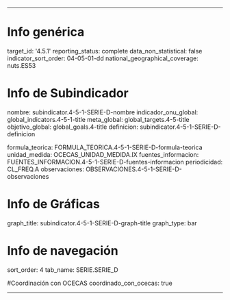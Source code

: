 ---

# Info genérica
target_id: '4.5.1'
reporting_status: complete
data_non_statistical: false
indicator_sort_order: 04-05-01-dd
national_geographical_coverage: nuts.ES53

# Info de Subindicador
nombre: subindicator.4-5-1-SERIE-D-nombre
indicador_onu_global: global_indicators.4-5-1-title
meta_global: global_targets.4-5-title
objetivo_global: global_goals.4-title
definicion: subindicator.4-5-1-SERIE-D-definicion

formula_teorica: FORMULA_TEORICA.4-5-1-SERIE-D-formula-teorica
unidad_medida: OCECAS_UNIDAD_MEDIDA.IX
fuentes_informacion: FUENTES_INFORMACION.4-5-1-SERIE-D-fuentes-informacion
periodicidad: CL_FREQ.A
observaciones: OBSERVACIONES.4-5-1-SERIE-D-observaciones
# Info de Gráficas
graph_title: subindicator.4-5-1-SERIE-D-graph-title
graph_type: bar

# Info de navegación
sort_order: 4
tab_name: SERIE.SERIE_D

#Coordinación con OCECAS
coordinado_con_ocecas: true

---